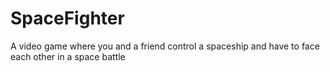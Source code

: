 # SpaceFighter
A video game where you and a friend control a spaceship and have to face each other in a space battle
